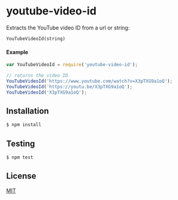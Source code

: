# youtube-video-id

Extracts the YouTube video ID from a url or string:

```
YouTubeVideoId(string)
```

#### Example

```js
var YouTubeVideoId = require('youtube-video-id');

// returns the video ID
YouTubeVideoId('https://www.youtube.com/watch?v=X3pTXG9a1oQ');
YouTubeVideoId('https://youtu.be/X3pTXG9a1oQ');
YouTubeVideoId('X3pTXG9a1oQ');
```

## Installation

```sh
$ npm install
```

## Testing

```sh
$ npm test
```

## License

[MIT](https://github.com/remarkablemark/youtube-video-id/blob/master/LICENSE)
